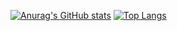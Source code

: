 [![Anurag's GitHub stats](https://github-readme-stats.vercel.app/api?username=Harsche&show_icons=true&theme=transparent)]([https://github.com/anuraghazra](https://github.com/Harsche)/github-readme-stats)
[![Top Langs](https://github-readme-stats.vercel.app/api/top-langs/?username=Harsche)](https://github.com/anuraghazra/github-readme-stats)
